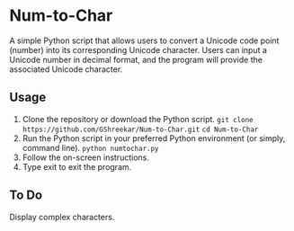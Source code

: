 # Num-to-Char
A simple Python script that allows users to convert a Unicode code point (number) into its corresponding Unicode character. Users can input a Unicode number in decimal format, and the program will provide the associated Unicode character.

## Usage
1. Clone the repository or download the Python script.
  `git clone https://github.com/GShreekar/Num-to-Char.git`
  `cd Num-to-Char`
3. Run the Python script in your preferred Python environment (or simply, command line).
  `python numtochar.py`
4. Follow the on-screen instructions.
5. Type exit to exit the program.

## To Do
Display complex characters.
